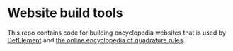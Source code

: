# Website build tools
This repo contains code for building encyclopedia websites that is used by
[DefElement](https://defelement.org)
and [the online encyclopedia of quadrature rules](https://quadraturerules.org).
